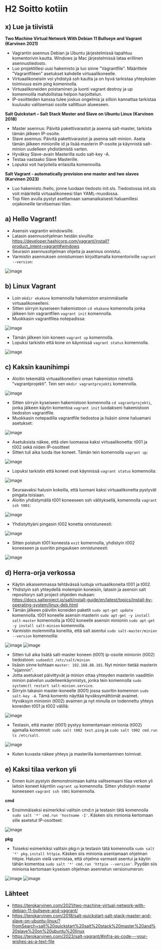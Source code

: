 # H2 Soitto kotiin
## x) Lue ja tiivistä
**Two Machine Virtual Network With Debian 11 Bullseye and Vagrant (Karvinen 2021)**
* Vagrantin asennus Debian ja Ubuntu järjestelmissä tapahtuu komentorivin kautta. Windows ja Mac järjestelmissä lataa erillinen asennustiedosto.
* Luo projektillesi uusi hakemisto ja luo sinne "Vagrantfile". Määrittele "Vagrantfileen" asetukset kahdelle virtuaalikoneelle.
* Virtuaalikoneisiin voi yhdistyä ssh kautta ja on hyvä tarkistaa yhteyksien toimivuus esim ping komennolla.
* Virtuaalikoneiden poistaminen ja luonti vagrant destroy ja up komennoilla mahdollistaa helpon harjoittelun.
* IP-osoitteiden kanssa tulee joskus ongelmia ja silloin kannattaa tarkistaa kuuluuko valitsemasi osoite sallittuun alueeseen.

**Salt Quickstart – Salt Stack Master and Slave on Ubuntu Linux (Karvinen 2018)**
* Master asennus: Päivitä pakettivarastot ja asenna salt-master, tarkista tämän jälkeen IP-osoite.
* Slave asennus: Päivitä pakettivarastot ja asenna salt-minion. Aseta tämän jälkeen minionille id ja lisää masterin IP-osoite ja käynnistä salt-minion uudelleen yhdistämistä varten.
* Hyväksy Slave-avain Masterilla sudo salt-key -A.
* Testaa vastaako Slave Masterille.
* Lopuksi voit harjoitella erilaisilla komennoilla.

**Salt Vagrant - automatically provision one master and two slaves (Karvinen 2023)**
* Luo hakemisto /hello, jonne luodaan tiedosto init.sls. Tiedostossa init.sls voit määritellä virtuaalikoneesi tilan YAML-muodossa.
* Top filen avulla pystyt asettamaan samanaikaisesti haluamillesi orjakoneille tarvitsemasi tilan.

## a) Hello Vagrant!
* Asensin vagrantin windowsille.
* Latasin asennusohjelman heidän sivuilta: https://developer.hashicorp.com/vagrant/install?product_intent=vagrant#windows
* Seurasin asennusohjelman ohjeita ja asennus onnistui.
* Varmistin asennuksen onnistumisen kirjoittamalla komentoriville `vagrant --version`:

![image](https://github.com/user-attachments/assets/cde0f4b2-780c-47a4-9f93-23f5a682f561)

## b) Linux Vagrant
* Loin `mkdir ekakone` komennolla hakemiston ensimmäiselle virtuaalikoneelleni.
* Sitten siirryin kyseiseen hakemistoon `cd ekakone` komennolla jonka jälkeen loin vagrantfilen `vagrant init` komennolla.
* Muokkasin vagrantfilea notepadissa:

![image](https://github.com/user-attachments/assets/bcc04953-8841-43e8-b8b9-07b2bda8e6f0)
* Tämän jälkeen loin koneen `vagrant up` komennolla.
* Lopuksi tarkistin että kone on käynnissä `vagrant status` komennolla.

![image](https://github.com/user-attachments/assets/e3c8ec58-e52a-4d54-8ea1-8297a0e71372)

## c) Kaksin kaunihimpi
* Aloitin tekemällä virtuaalikoneilleni oman hakemiston nimeltä "vagrantprojekti". Tein sen `mkdir vagrantprojekti` komennolla.

![image](https://github.com/user-attachments/assets/4e164d4d-6f29-4851-a4e6-ccd55907b0d3)
* Sitten siirryin kyseiseen hakemistoon komennolla `cd vagrantprojekti`, jonka jälkeen käytin komentoa `vagrant init` luodakseni hakemistoon tiedoston vagrantfile. 
* Muokkasin notepadilla vagrantfile tiedostoa ja lisäsin sinne haluamani asetukset:

![image](https://github.com/user-attachments/assets/4484674e-3028-418a-838c-fd870fe7cf68)

* Asetuksista näkee, että olen luomassa kaksi virtuaalikonetta: t001 ja t002 sekä niiden IP-osoitteet
* Sitten tuli aika luoda itse koneet. Tämän tein komennolla `vagrant up`:

![image](https://github.com/user-attachments/assets/3cdccd61-6e32-4771-951d-40df484f5106)
* Lopuksi tarkistin että koneet ovat käynnissä `vagrant status` komennolla: 

![image](https://github.com/user-attachments/assets/91c1b34e-a7a8-448a-bee4-225f790ec9a3)

* Seuraavaksi halusin kokeilla, että luomani kaksi virtuaalikonetta pystyvät pingata toisiaan.
* Aloitin yhdistymällä t001 koneeseen ssh välityksellä, komennolla `vagrant ssh t001`:

![image](https://github.com/user-attachments/assets/0c550527-26c6-49ef-9349-b6b3f652adcd)
* Yhdistyttyäni pingasin t002 konetta onnistuneesti:

![image](https://github.com/user-attachments/assets/cc63d10f-ec8e-415e-950e-29407fdfdc4f)
* Sitten poistuin t001 koneesta `exit` komennolla, yhdistyin t002 koneeseen ja suoritin pingauksen onnistuneesti:

![image](https://github.com/user-attachments/assets/7bd4afb0-8df6-4287-a8ed-b260da3eabaa)

## d) Herra-orja verkossa
* Käytin aikaisemmassa tehtävässä luotuja virtuaalikoneita t001 ja t002.
* Yhdistyin ssh yhteydellä molempiin koneisiin, latasin ja asensin salt repositoryn salt project ohjeiden mukaan: https://docs.saltproject.io/salt/install-guide/en/latest/topics/install-by-operating-system/linux-deb.html
* Tämän jälkeen päivitin koneiden paketit `sudo apt-get update` komennolla. t001 koneelle  asensin masterin `sudo apt-get -y install salt-master` komennolla ja t002 koneelle asensin minionin `sudo apt-get -y install salt-minion` komennolla.
* Varmistin molemmilta koneilta, että salt asentui `sudo salt-master/minion --version` komennoilla:

![image](https://github.com/user-attachments/assets/b31ef0c6-513f-449a-9b03-7e645d5cb374)
![image](https://github.com/user-attachments/assets/b3090264-d505-44bd-8c4d-4700a875791b)

* Sitten tuli aika lisätä salt-master koneen (t001) ip-osoite minionin (t002) tiedostoon: `sudoedit /etc/salt/minion`
* lisäsin sinne kohtaan `master: 192.168.88.101`. Nyt minion tietää masterin "sijainnin".
* Jotta asetukset päivittyvät ja minion ottaa yhteyden masteriin vaadittiin minion palvelun uudelleenkäynnistys, jonka tein komennolla `sudo systemctl restart salt-minion.service`.
* Siirryin takaisin master-koneelle (t001) jossa suoritin komennon `sudo salt-key -A`. Tämä komento näyttää hyväksymättömät avaimet. Hyväksyin minionin (t002) avaimen ja nyt minulla on todennettu yhteys koneiden t001 ja t002 välillä:

![image](https://github.com/user-attachments/assets/e51a2dc3-25bd-4da4-a2d6-9ee4e569abaa)
* Testasin, että master (t001) pystyy komentamaan minionia (t002) ajamalla komennot: `sudo salt t002 test.ping` ja `sudo salt t002 cmd.run ls /etc/salt`.

![image](https://github.com/user-attachments/assets/a629b157-7e63-46df-9f86-27b5d0cce38d)
* Kuten kuvasta näkee yhteys ja masterilla komentaminen toimivat.

## e) Kaksi tilaa verkon yli
* Ennen kuin pystyin demonstroimaan kahta valitsemaani tilaa verkon yli laitoin koneet käyntiin `vagrant up` komennolla. Sitten yhdistyin master koneeseen `vagrant ssh t001` komennolla.

**cmd**
* Ensimmäiseksi esimerkiksi valitsin cmd:n ja testasin tätä komennolla `sudo salt '*' cmd.run 'hostname -I'`. Käsken siis minionia kertomaan sille asetetut IP-osoitteet:

![image](https://github.com/user-attachments/assets/150ee790-97c8-4648-ad47-34206c102ebb)

**pkg**
* Toiseksi esimerkiksi valitsin pkg:n ja testasin tätä komennolla `sudo salt '*' pkg.install httpie`. Käsken siis minionia asentamaan ohjelman httpie. Halusin vielä varmistaa, että ohjelma varmasti asentui ja käytin tähän komentoa `sudo salt '*' cmd.run 'httpie --version'`. Pyydän siis minionia kertomaan kyseisen ohjelman asennetun versionumeron:

![image](https://github.com/user-attachments/assets/f29416e6-4083-4ec3-bff6-63f15e863dbd)
![image](https://github.com/user-attachments/assets/3f936f24-9b20-4042-b491-ddebf9c495ef)

## Lähteet
* https://terokarvinen.com/2021/two-machine-virtual-network-with-debian-11-bullseye-and-vagrant/
* https://terokarvinen.com/2018/salt-quickstart-salt-stack-master-and-slave-on-ubuntu-linux/?fromSearch=salt%20quickstart%20salt%20stack%20master%20and%20slave%20on%20ubuntu%20linux
* https://terokarvinen.com/2023/salt-vagrant/#infra-as-code---your-wishes-as-a-text-file

